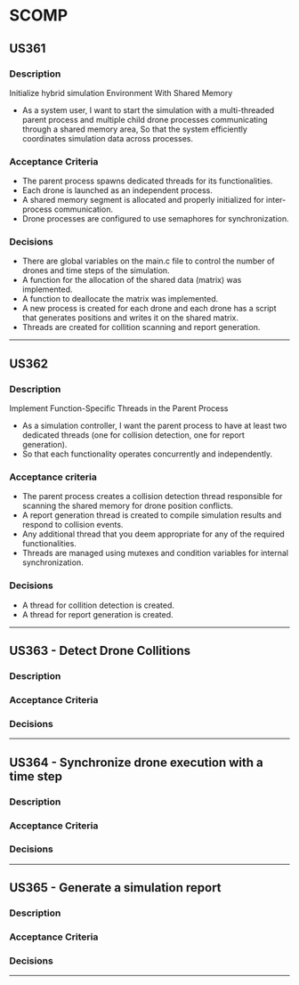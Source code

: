 # SCOMP

## US361

### Description

Initialize hybrid simulation Environment With Shared Memory

- As a system user, I want to start the simulation with a multi-threaded parent process and multiple child drone 
  processes communicating through a shared memory area, So that the system efficiently coordinates simulation 
  data across processes.

### Acceptance Criteria

- The parent process spawns dedicated threads for its functionalities.
- Each drone is launched as an independent process.
- A shared memory segment is allocated and properly initialized for inter-process communication.
- Drone processes are configured to use semaphores for synchronization.

### Decisions

- There are global variables on the main.c file to control the number of drones and time steps of the simulation.
- A function for the allocation of the shared data (matrix) was implemented.
- A function to deallocate the matrix was implemented.
- A new process is created for each drone and each drone has a script that generates positions and writes it on the 
  shared matrix.
- Threads are created for collition scanning and report generation.

---

## US362

### Description

Implement Function-Specific Threads in the Parent Process

- As a simulation controller, I want the parent process to have at least two dedicated threads (one for collision 
  detection, one for report generation).
- So that each functionality operates concurrently and independently.

### Acceptance criteria

- The parent process creates a collision detection thread responsible for scanning the shared memory for drone position 
  conflicts.
- A report generation thread is created to compile simulation results and respond to collision events.
- Any additional thread that you deem appropriate for any of the required functionalities.
- Threads are managed using mutexes and condition variables for internal synchronization.

### Decisions

- A thread for collition detection is created.
- A thread for report generation is created.

---

## US363 - Detect Drone Collitions

### Description

### Acceptance Criteria

### Decisions

---
## US364 - Synchronize drone execution with a time step

### Description

### Acceptance Criteria

### Decisions

---

## US365 - Generate a simulation report

### Description

### Acceptance Criteria

### Decisions

---